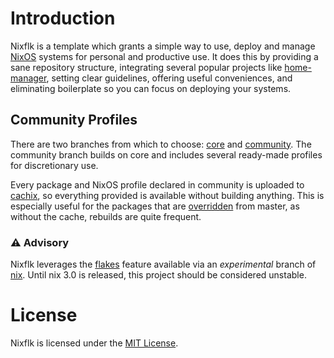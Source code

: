 # Introduction
Nixflk is a template which grants a simple way to use, deploy and manage
[NixOS][nixos] systems for personal and productive use. It does this by
providing a sane repository structure, integrating several popular projects
like [home-manager][home-manager], setting clear guidelines, offering useful
conveniences, and eliminating boilerplate so you can focus on deploying your
systems.

## Community Profiles
There are two branches from which to choose: [core][core] and
[community][community]. The community branch builds on core and includes
several ready-made profiles for discretionary use.

Every package and NixOS profile declared in community is uploaded to
[cachix](../cachix), so everything provided is available without building
anything. This is especially useful for the packages that are
[overridden](../overrides) from master, as without the cache, rebuilds are
quite frequent.

### ⚠ Advisory
Nixflk leverages the [flakes][flakes] feature available via an _experimental_
branch of [nix][nix]. Until nix 3.0 is released, this project should be
considered unstable.

# License
Nixflk is licensed under the [MIT License](https://mit-license.org).

[nix]: https://nixos.org/manual/nix/stable
[nixos]: https://nixos.org/manual/nixos/stable
[home-manager]: https://nix-community.github.io/home-manager
[flakes]: https://nixos.wiki/wiki/Flakes
[core]: https://github.com/nrdxp/nixflk
[community]: https://github.com/nrdxp/nixflk/tree/community
